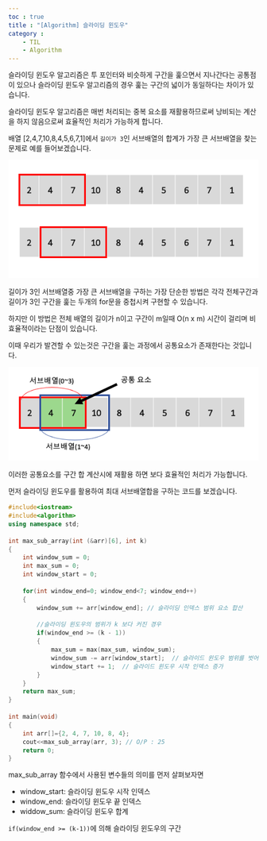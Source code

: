 ```yaml
---
toc : true
title : "[Algorithm] 슬라이딩 윈도우"
category : 
    - TIL
    - Algorithm
---
```

슬라이딩 윈도우 알고리즘은 투 포인터와 비슷하게 구간을 훑으면서 지나간다는 공통점이 있으나 슬라이딩 윈도우 알고리즘의 경우 훑는 구간의 넓이가 동일하다는 차이가 있습니다.

슬라이딩 윈도우 알고리즘은 매번 처리되는 중복 요소를 재활용하므로써 낭비되는 계산을 하지 않음으로써 효율적인 처리가 가능하게 합니다.

배열 [2,4,7,10,8,4,5,6,7,1]에서 `길이가 3`인 서브배열의 합계가 가장 큰 서브배열을 찾는 문제로 예를 들어보겠습니다.

![sliding-window](/assets/images/algo/sliding-window-1.png)

길이가 3인 서브배열중 가장 큰 서브배열을 구하는 가장 단순한 방법은 각각 전체구간과 길이가 3인 구간을 훑는 두개의 for문을 중첩시켜 구현할 수 있습니다.

하지만 이 방법은 전체 배열의 길이가 n이고 구간이 m일때 O$($n x m) 시간이 걸리며 비효율적이라는 단점이 있습니다.

이때 우리가 발견할 수 있는것은 구간을 훑는 과정에서 공통요소가 존재한다는 것입니다.

![sliding-window](/assets/images/algo/sliding-window-2.png)

이러한 공통요소를 구간 합 계산시에 재활용 하면 보다 효율적인 처리가 가능합니다.

먼저 슬라이딩 윈도우를 활용하여 최대 서브배열합을 구하는 코드를 보겠습니다.

``` cpp
#include<iostream>
#include<algorithm>
using namespace std;

int max_sub_array(int (&arr)[6], int k)
{
    int window_sum = 0;
    int max_sum = 0;
    int window_start = 0;

    for(int window_end=0; window_end<7; window_end++)
    {
        window_sum += arr[window_end]; // 슬라이딩 인덱스 범위 요소 합산
        
        //슬라이딩 윈도우의 범위가 k 보다 커진 경우
        if(window_end >= (k - 1))
        {
            max_sum = max(max_sum, window_sum);
            window_sum -= arr[window_start];  // 슬라이드 윈도우 범위를 벗어난 요소를 합계에서 제거
            window_start += 1;  // 슬라이드 윈도우 시작 인덱스 증가
        }
    }
    return max_sum;
}

int main(void)
{
    int arr[]={2, 4, 7, 10, 8, 4};
    cout<<max_sub_array(arr, 3); // O/P : 25
    return 0;
}
```

max_sub_array 함수에서 사용된 변수들의 의미를 먼저 살펴보자면

- window_start: 슬라이딩 윈도우 시작 인덱스
- window_end: 슬라이딩 윈도우 끝 인덱스
- widdow_sum: 슬라이딩 윈도우 합계

`if(window_end >= (k-1))`에 의해 슬라이딩 윈도우의 구간


>[참고]:(https://blog.fakecoding.com/archives/algorithm-slidingwindow/)
